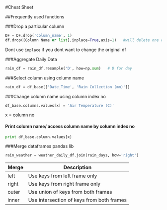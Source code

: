 #Cheat Sheet

##Frequently used functions

###Drop a particular column
```python
DF = DF.drop('column_name', 1)
df.drop([Column Name or list],inplace=True,axis=1)   #will delete one or more columns inplace.
```
Dont use `inplace` if you dont want to change the original df

###Aggregate Daily Data
```python
rain_df = rain_df.resample('D', how=np.sum)   # D for day
```
###Select column using column name
```python
rain_df = df_base[['Date_Time', 'Rain Collection (mm)']]
```
###Change column name using column index no
```python
df_base.columns.values[x] = 'Air Temperature (C)'
```
x = column no

#### Print column name/ access column name by column index no
```python
print df_base.column.values[x]
```
###Merge dataframes pandas lib
```python
rain_weather = weather_daily_df.join(rain_days, how='right')
```
 Merge| Description
 ----- |-----
|left |		Use keys from left frame only|
|right|	 	Use keys from right frame only|
|outer|		Use union of keys from both frames|
|inner|	 	Use intersection of keys from both frames|